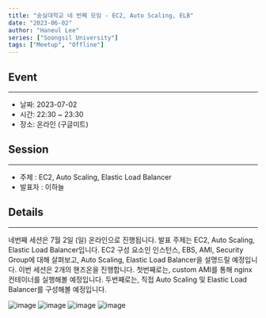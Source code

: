 ```yaml
---
title: "숭실대학교 네 번째 모임 - EC2, Auto Scaling, ELB"
date: "2023-06-02"
author: "Haneul Lee"
series: ["Soongsil University"]
tags: ["Meetup", "Offline"]
---
```


## Event

---

- 날짜: 2023-07-02
- 시간: 22:30 ~ 23:30
- 장소: 온라인 (구글미트)

## Session

---

- 주제 : EC2, Auto Scaling, Elastic Load Balancer
- 발표자 : 이하늘

## Details

---

네번째 세션은 7월 2일 (일) 온라인으로 진행됩니다. 발표 주제는 EC2, Auto Scaling, Elastic Load Balancer입니다. EC2 구성 요소인 인스턴스, EBS, AMI, Security Group에 대해 살펴보고, Auto Scaling, Elastic Load Balancer을 설명드릴 예정입니다. 이번 세션은 2개의 핸즈온을 진행합니다. 첫번째로는, custom AMI를 통해 nginx 컨테이너를 실행해볼 예정입니다. 두번째로는, 직접 Auto Scaling 및 Elastic Load Balancer를 구성해볼 예정입니다.

![image](https://github.com/aws-cloud-clubs/aws-cloud-clubs.github.io/assets/50009240/929926de-32c5-454d-a633-5f402edd23f0)
![image](https://github.com/aws-cloud-clubs/aws-cloud-clubs.github.io/assets/50009240/0da10c3c-ad62-49a6-bcf3-3079cbf74915)
![image](https://github.com/aws-cloud-clubs/aws-cloud-clubs.github.io/assets/50009240/99289289-d4d5-4495-9580-e6db8c8bae61)
![image](https://github.com/aws-cloud-clubs/aws-cloud-clubs.github.io/assets/50009240/25b54bee-e0bc-4afc-9542-c0103793b4e1)